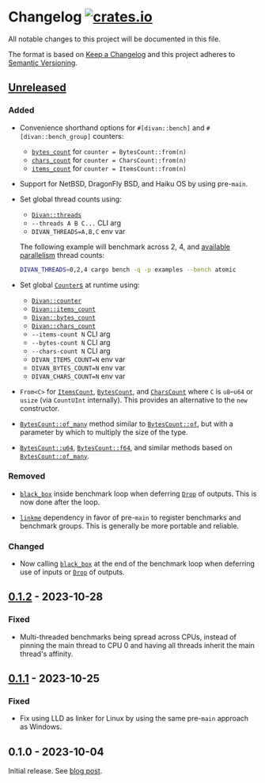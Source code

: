 # Changelog [![crates.io][crate-badge]][crate]

All notable changes to this project will be documented in this file.

The format is based on [Keep a Changelog](http://keepachangelog.com/en/1.0.0/)
and this project adheres to [Semantic
Versioning](http://semver.org/spec/v2.0.0.html).

## [Unreleased]

### Added

- Convenience shorthand options for `#[divan::bench]` and
  `#[divan::bench_group]` counters:
  - [`bytes_count`](https://docs.rs/divan/X.Y.Z/divan/attr.bench.html#bytes_count)
    for `counter = BytesCount::from(n)`
  - [`chars_count`](https://docs.rs/divan/X.Y.Z/divan/attr.bench.html#chars_count)
    for `counter = CharsCount::from(n)`
  - [`items_count`](https://docs.rs/divan/X.Y.Z/divan/attr.bench.html#items_count)
    for `counter = ItemsCount::from(n)`

- Support for NetBSD, DragonFly BSD, and Haiku OS by using pre-`main`.

- Set global thread counts using:
  - [`Divan::threads`](https://docs.rs/divan/X.Y.Z/divan/struct.Divan.html#method.threads)
  - `--threads A B C...` CLI arg
  - `DIVAN_THREADS=A,B,C` env var

  The following example will benchmark across 2, 4, and [available parallelism]
  thread counts:

  ```sh
  DIVAN_THREADS=0,2,4 cargo bench -q -p examples --bench atomic
  ```

- Set global
  [`Counter`s](https://docs.rs/divan/X.Y.Z/divan/counter/trait.Counter.html) at
  runtime using:
  - [`Divan::counter`](https://docs.rs/divan/X.Y.Z/divan/struct.Divan.html#method.counter)
  - [`Divan::items_count`](https://docs.rs/divan/X.Y.Z/divan/struct.Divan.html#method.items_count)
  - [`Divan::bytes_count`](https://docs.rs/divan/X.Y.Z/divan/struct.Divan.html#method.bytes_count)
  - [`Divan::chars_count`](https://docs.rs/divan/X.Y.Z/divan/struct.Divan.html#method.chars_count)
  - `--items-count N` CLI arg
  - `--bytes-count N` CLI arg
  - `--chars-count N` CLI arg
  - `DIVAN_ITEMS_COUNT=N` env var
  - `DIVAN_BYTES_COUNT=N` env var
  - `DIVAN_CHARS_COUNT=N` env var

- `From<C>` for
  [`ItemsCount`](https://docs.rs/divan/X.Y.Z/divan/counter/struct.ItemsCount.html),
  [`BytesCount`](https://docs.rs/divan/X.Y.Z/divan/counter/struct.BytesCount.html),
  and
  [`CharsCount`](https://docs.rs/divan/X.Y.Z/divan/counter/struct.CharsCount.html)
  where `C` is `u8`–`u64` or `usize` (via `CountUInt` internally). This provides
  an alternative to the `new` constructor.

- [`BytesCount::of_many`](https://docs.rs/divan/X.Y.Z/divan/counter/struct.BytesCount.html#method.of_many)
  method similar to [`BytesCount::of`](https://docs.rs/divan/0.1/divan/counter/struct.BytesCount.html#method.of),
  but with a parameter by which to multiply the size of the type.

- [`BytesCount::u64`](https://docs.rs/divan/X.Y.Z/divan/counter/struct.BytesCount.html#method.u64),
  [`BytesCount::f64`](https://docs.rs/divan/X.Y.Z/divan/counter/struct.BytesCount.html#method.f64),
  and similar methods based on [`BytesCount::of_many`](https://docs.rs/divan/X.Y.Z/divan/counter/struct.BytesCount.html#method.of_many).

### Removed

- [`black_box`] inside benchmark loop when deferring [`Drop`] of outputs. This
  is now done after the loop.

- [`linkme`](https://docs.rs/linkme) dependency in favor of pre-`main` to
  register benchmarks and benchmark groups. This is generally be more portable
  and reliable.

### Changed

- Now calling [`black_box`] at the end of the benchmark loop when deferring use
  of inputs or [`Drop`] of outputs.

## [0.1.2] - 2023-10-28

### Fixed

- Multi-threaded benchmarks being spread across CPUs, instead of pinning the
  main thread to CPU 0 and having all threads inherit the main thread's
  affinity.

## [0.1.1] - 2023-10-25

### Fixed

- Fix using LLD as linker for Linux by using the same pre-`main` approach as
  Windows.

## 0.1.0 - 2023-10-04

Initial release. See [blog post](https://nikolaivazquez.com/blog/divan/).

[crate]:       https://crates.io/crates/divan
[crate-badge]: https://img.shields.io/crates/v/divan.svg

[Unreleased]: https://github.com/nvzqz/divan/compare/v0.1.2...HEAD
[0.1.2]: https://github.com/nvzqz/divan/compare/v0.1.1...v0.1.2
[0.1.1]: https://github.com/nvzqz/divan/compare/v0.1.0...v0.1.1

[`black_box`]: https://doc.rust-lang.org/std/hint/fn.black_box.html
[`Drop`]: https://doc.rust-lang.org/std/ops/trait.Drop.html
[available parallelism]: https://doc.rust-lang.org/std/thread/fn.available_parallelism.html

